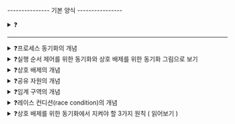 --------------- 기본 양식 ----------------

<details>
<summary>❓</summary>

>""

</details>

------------------------------------------

<details>
<summary>❓프로세스 동기화의 개념</summary>

>"프로세스들 사이의 수행 시기를 맞추는 것(실행 순서 제어, 상호 배제)![image](https://github.com/user-attachments/assets/823ded4f-40d9-4c1a-bc5f-fb868643a342)
"

</details>

<details>
<summary>❓실행 순서 제어를 위한 동기화와 상호 배제를 위한 동기화 그림으로 보기</summary>

>"![image](https://github.com/user-attachments/assets/80b8d575-357f-4977-8c6f-300b397da1e7)
![image](https://github.com/user-attachments/assets/45c35cc5-e0ea-49f2-a7f8-f5f283f88548)
"

</details>

<details>
<summary>❓상호 배제의 개념</summary>

>"mutual exclusion은 공유가 불가능한 자원의 동시 사용을 피하기 위해서 사용하는 알고리즘이다."

</details>

<details>
<summary>❓공유 자원의 개념</summary>

>"동시에 실행되는 프로세스들이 공동으로 이용하는 자원(전역 변수, 파일, 입출력장치 등...)"

</details>

<details>
<summary>❓임계 구역의 개념</summary>

>"critical section은 동시에 실행하면 문제가 발생하는 자원에 접근하는 코드 영역을 말한다."
![image](https://github.com/user-attachments/assets/58fcf587-02ed-4211-9830-324eb5bebbee)

</details>

<details>
<summary>❓레이스 컨디션(race condition)의 개념</summary>

>"레이스 컨디션이란 여러 프로세스가 동시 다발적으로 임계구역 코드를 실행해서 문제가 발생하는 경우를 말한다."

</details>

<details>
<summary>❓상호 배제를 위한 동기화에서 지켜야 할 3가지 원칙 ( 읽어보기 )</summary>

>"상호 배제, 진행, 유한 대기"
![image](https://github.com/user-attachments/assets/0d5667c3-f82c-4575-88bf-ca9a59c0e32f)

</details>

